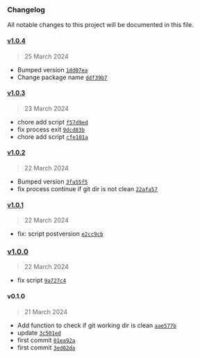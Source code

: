 ### Changelog

All notable changes to this project will be documented in this file. 

#### [v1.0.4](https://github.com/zumerlab/zumerbox-release/compare/v1.0.3...v1.0.4)

> 25 March 2024

- Bumped version [`1dd07ea`](https://github.com/zumerlab/zumerbox-release/commit/1dd07eaa53a7a63d3a44e5a4dbb3a97cded6add1)
- Change package name [`ddf39b7`](https://github.com/zumerlab/zumerbox-release/commit/ddf39b7a6ab342b65589c41e8c2225783f38a956)

#### [v1.0.3](https://github.com/zumerlab/zumerbox-release/compare/v1.0.2...v1.0.3)

> 23 March 2024

- chore add script [`f57d9ed`](https://github.com/zumerlab/zumerbox-release/commit/f57d9ed3419c1d4c1669c7bebd255e9744c881e2)
- fix process exit [`9dcd83b`](https://github.com/zumerlab/zumerbox-release/commit/9dcd83b01ae3b21920a5770995c4fd39c3799980)
- chore add script [`cfe101a`](https://github.com/zumerlab/zumerbox-release/commit/cfe101a191a6a160f73d63765812aba312965049)

#### [v1.0.2](https://github.com/zumerlab/zumerbox-release/compare/v1.0.1...v1.0.2)

> 22 March 2024

- Bumped version [`3fa55f5`](https://github.com/zumerlab/zumerbox-release/commit/3fa55f55f68c12d111733aec29ac4cf0cfd94983)
- fix process continue if git dir is not clean [`22afa57`](https://github.com/zumerlab/zumerbox-release/commit/22afa57d47b88becde6be786223903a7da228dae)

#### [v1.0.1](https://github.com/zumerlab/zumerbox-release/compare/v1.0.0...v1.0.1)

> 22 March 2024

- fix: script postversion [`e2cc9cb`](https://github.com/zumerlab/zumerbox-release/commit/e2cc9cb0a2147bd30c969f6ef0befb002df739de)

### [v1.0.0](https://github.com/zumerlab/zumerbox-release/compare/v0.1.0...v1.0.0)

> 22 March 2024

- fix script [`9a727c4`](https://github.com/zumerlab/zumerbox-release/commit/9a727c4db20d7ea491e231e53b98a7d6c063669f)

#### v0.1.0

> 21 March 2024

- Add function to check if git working dir is clean [`aae577b`](https://github.com/zumerlab/zumerbox-release/commit/aae577b76d0f42236a30003804c35de096999ced)
- update [`3c501ed`](https://github.com/zumerlab/zumerbox-release/commit/3c501edda2268847fe692a10541a9c7ff8817f8e)
- first commit [`01ea92a`](https://github.com/zumerlab/zumerbox-release/commit/01ea92a168df3ba57a4bba1860a05949aa70fb6c)
- first commit [`3ed02da`](https://github.com/zumerlab/zumerbox-release/commit/3ed02dac6ed2ac6ffe0e46b5f2689b13570005ca)
